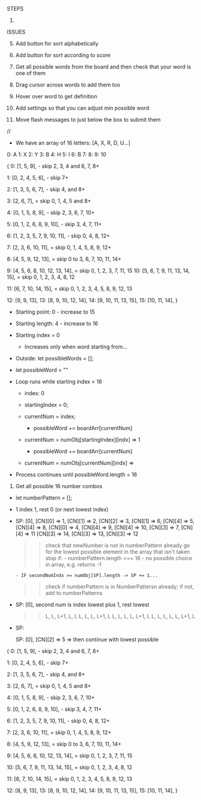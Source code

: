 STEPS 

1. 


ISSUES

5. Add button for sort alphabetically

6. Add button for sort according to score 

7. Get all possible words from the board and then check that your word is one of them 

8. Drag cursor across words to add them too 

9. Hover over word to get definition 

10. Add settings so that you can adjust min possible word 

11. Move flash messages to just below the box to submit them

//

- We have an array of 16 letters: [A, X, R, D, U...]

0: A
1: X
2: Y
3: B
4: H
5: I
6: B
7: 
8: 
9: 
10

{
  0: [1, 5, 9], - skip 2, 3, 4 and 6, 7, 8+

  1: [0, 2, 4, 5, 6], - skip 7+

  2: [1, 3, 5, 6, 7], - skip 4, and 8+

  3: [2, 6, 7], = skip 0, 1, 4, 5 and 8+

  4: [0, 1, 5, 8, 9], - skip 2, 3, 6, 7, 10+

  5: [0, 1, 2, 6, 8, 9, 10], - skip 3, 4, 7, 11+

  6: [1, 2, 3, 5, 7, 9, 10, 11], - skip 0, 4, 8, 12+

  7: [2, 3, 6, 10, 11], = skip 0, 1, 4, 5, 8, 9, 12+

  8: [4, 5, 9, 12, 13], = skip 0 to 3, 6, 7, 10, 11, 14+

  9: [4, 5, 6, 8, 10, 12, 13, 14], = skip 0, 1, 2, 3, 7, 11, 15
  10: [5, 6, 7, 9, 11, 13, 14, 15], = skip 0, 1, 2, 3, 4, 8, 12
   
  11: [6, 7, 10, 14, 15], = skip 0, 1, 2, 3, 4, 5, 8, 9, 12, 13

  12: [9, 9, 13], 
  13: [8, 9, 10, 12, 14], 
  14: [9, 10, 11, 13, 15],
  15: [10, 11, 14],
}

- Starting point: 0 - increase to 15
- Starting length: 4 - increase to 16

- Starting index = 0 
  - Increases only when word starting from...

- Outside: let possibleWords = [];
- let possibleWord = ""

- Loop runs while starting index < 16
  - index: 0
  - startingIndex = 0;

  - currentNum = index;
    - possibleWord += boardArr[currentNum]
  - currentNum = numObj[startingIndex][indx] => 1
    - possibleWord += boardArr[currentNum]
  - currentNum = numObj[currentNum][indx] => 

- Process continues until possibleWord.length = 16

1. Get all possible 16 number combos 

  - let numberPattern = [];

  - 1 index 1, rest 0 (or next lowest index)

  - SP: [0], [CN][0] => 1, [CN][1] => 2, [CN][2] => 3, [CN][1] => 6, [CN][4] => 5, [CN][4] => 8, [CN][0] => 4, [CN][4] => 9, [CN][4] => 10, [CN][3] => 7, [CN][4] => 11
        [CN][3] => 14, [CN][3] => 13, [CN][3] => 12

      >> check that newNumber is not in numberPattern already
      >> go for the lowest possible element in the array that isn't taken
      >> stop if: 
        - numberPattern.length === 16
        - no possible choice in array, e.g. returns -1

        - IF secondNumIndx >= numObj[SP].length -> SP += 1...
      >> check if numberPattern is in NumberPattersn already; if not, add to numberPatterns
    
  - SP: [0], second num is index lowest plus 1, rest lowest 
      >> L, L, L+1, L, L 
      >> L, L, L, L+1, L 
      >> L, L, L, L, L+1, L
      >> L, L, L, L, L, L+1, L 

  - SP: 

    SP: [0], [CN][2] => 5 => then continue with lowest possible




  {
  0: [1, 5, 9], - skip 2, 3, 4 and 6, 7, 8+

  1: [0, 2, 4, 5, 6], - skip 7+

  2: [1, 3, 5, 6, 7], - skip 4, and 8+

  3: [2, 6, 7], = skip 0, 1, 4, 5 and 8+

  4: [0, 1, 5, 8, 9], - skip 2, 3, 6, 7, 10+

  5: [0, 1, 2, 6, 8, 9, 10], - skip 3, 4, 7, 11+

  6: [1, 2, 3, 5, 7, 9, 10, 11], - skip 0, 4, 8, 12+

  7: [2, 3, 6, 10, 11], = skip 0, 1, 4, 5, 8, 9, 12+

  8: [4, 5, 9, 12, 13], = skip 0 to 3, 6, 7, 10, 11, 14+

  9: [4, 5, 6, 8, 10, 12, 13, 14], = skip 0, 1, 2, 3, 7, 11, 15

  10: [5, 6, 7, 9, 11, 13, 14, 15], = skip 0, 1, 2, 3, 4, 8, 12
   
  11: [6, 7, 10, 14, 15], = skip 0, 1, 2, 3, 4, 5, 8, 9, 12, 13

  12: [8, 9, 13], 
  13: [8, 9, 10, 12, 14], 
  14: [9, 10, 11, 13, 15],
  15: [10, 11, 14],
}